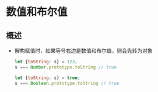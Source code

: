 # 数值和布尔值

## 概述

+ 解构赋值时，如果等号右边是数值和布尔值，则会先转为对象

  ```js
  let {toString: s} = 123;
  s === Number.prototype.toString // true

  let {toString: s} = true;
  s === Boolean.prototype.toString // true
  ```
